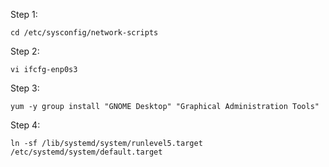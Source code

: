 Step 1:   
```  
cd /etc/sysconfig/network-scripts  
```  
Step 2:  
```  
vi ifcfg-enp0s3  
```  

Step 3:  
```
yum -y group install "GNOME Desktop" "Graphical Administration Tools"  
```  

Step 4:  
```  
ln -sf /lib/systemd/system/runlevel5.target /etc/systemd/system/default.target  
```  
